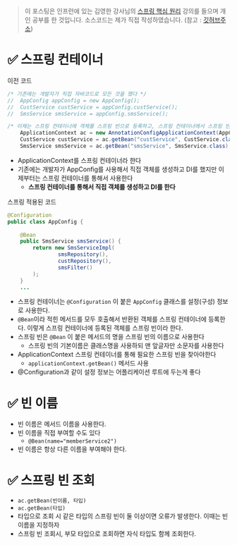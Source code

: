 > 이 포스팅은 인프런에 있는 김영한 강사님의 [스프링 핵심 원리](https://www.inflearn.com/course/%EC%8A%A4%ED%94%84%EB%A7%81-%ED%95%B5%EC%8B%AC-%EC%9B%90%EB%A6%AC-%EA%B8%B0%EB%B3%B8%ED%8E%B8) 강의를 들으며 개인 공부를 한 것입니다. 
> 소스코드는 제가 직접 작성하였습니다. (참고 : [깃허브주소](https://github.com/Jisu-Shin/jisutudy))

# ✅ 스프링 컨테이너

이전 코드
```java
/* 기존에는 개발자가 직접 자바코드로 모든 것을 했다 */
//  AppConfig appConfig = new AppConfig();  
//  CustService custService = appConfig.custService();  
//  SmsService smsService = appConfig.smsService();  

/* 이제는 스프링 컨테이너에 객체를 스프링 빈으로 등록하고, 스프링 컨테이너에서 스프링 빈을 찾아서 사용한다*/
    ApplicationContext ac = new AnnotationConfigApplicationContext(AppConfig.class);  
    CustService custService = ac.getBean("custService", CustService.class);  
    SmsService smsService = ac.getBean("smsService", SmsService.class);
```
- ApplicationContext를 스프링 컨테이너라 한다
- 기존에는 개발자가 AppConfig를 사용해서 직접 객체를 생성하고 DI를 했지만 이제부터는 스프링 컨테이너를 통해서 사용한다 
	- **스프링 컨테이너를 통해서 직접 객체를 생성하고 DI를 한다**

스프링 적용된 코드
```java
@Configuration  
public class AppConfig {  
  
    @Bean  
    public SmsService smsService() {  
        return new SmsServiceImpl(  
                smsRepository(),  
                custRepository(),  
                smsFilter()  
        );  
    }
    ...
```
- 스프링 컨테이너는 `@Configuration` 이 붙은 `AppConfig` 클래스를 설정(구성) 정보로 사용한다. 
- `@Bean`이라 적힌 메서드를 모두 호출해서 반환된 객체를 스프링 컨테이너에 등록한다. 이렇게 스프링 컨테이너에 등록된 객체를 스프링 빈이라 한다.
- 스프링 빈은 `@Bean` 이 붙은 메서드의 명을 스프링 빈의 이름으로 사용한다
	- 스프링 빈의 기본이름은 클래스명을 사용하되 맨 앞글자만 소문자를 사용한다
- ApplicationContext 스프링 컨테이너를 통해 필요한 스프링 빈을 찾아야한다
	- `applicationContext.getBean()` 메서드 사용
- @Configuration과 같이 설정 정보는 어플리케이션 루트에 두는게 좋다

# ✅ 빈 이름
- 빈 이름은 메서드 이름을 사용한다.
- 빈 이름을 직접 부여할 수도 있다
	- `@Bean(name="memberService2")`
- 빈 이름은 항상 다른 이름을 부여해야 한다. 

# ✅ 스프링 빈 조회
- `ac.getBean(빈이름, 타입)`
- `ac.getBean(타입)`
- 타입으로 조회 시 같은 타입의 스프링 빈이 둘 이상이면 오류가 발생한다. 이때는 빈 이름을 지정하자
- 스프링 빈 조회시, 부모 타입으로 조회하면 자식 타입도 함께 조회한다.